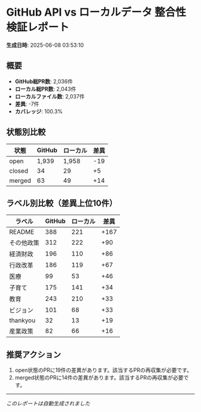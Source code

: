 # GitHub API vs ローカルデータ 整合性検証レポート

**生成日時**: 2025-06-08 03:53:10

## 概要

- **GitHub総PR数**: 2,036件
- **ローカル総PR数**: 2,043件
- **ローカルファイル数**: 2,037件
- **差異**: -7件
- **カバレッジ**: 100.3%

## 状態別比較

| 状態 | GitHub | ローカル | 差異 |
|------|--------|----------|------|
| open | 1,939 | 1,958 | -19 |
| closed | 34 | 29 | +5 |
| merged | 63 | 49 | +14 |

## ラベル別比較（差異上位10件）

| ラベル | GitHub | ローカル | 差異 |
|--------|--------|----------|------|
| README | 388 | 221 | +167 |
| その他政策 | 312 | 222 | +90 |
| 経済財政 | 196 | 110 | +86 |
| 行政改革 | 186 | 119 | +67 |
| 医療 | 99 | 53 | +46 |
| 子育て | 175 | 141 | +34 |
| 教育 | 243 | 210 | +33 |
| ビジョン | 101 | 68 | +33 |
| thankyou | 32 | 13 | +19 |
| 産業政策 | 82 | 66 | +16 |

## 推奨アクション

1. open状態のPRに19件の差異があります。該当するPRの再収集が必要です。
2. merged状態のPRに14件の差異があります。該当するPRの再収集が必要です。

---
*このレポートは自動生成されました*